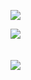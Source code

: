 ﻿
![](https://tdrpa.thingswell.cn/image/word.jpg)


![](https://tdrpa.thingswell.cn/image/wechat.jpg)
<br><br><br>
![](https://tdrpa.thingswell.cn/image/alipay.jpg)